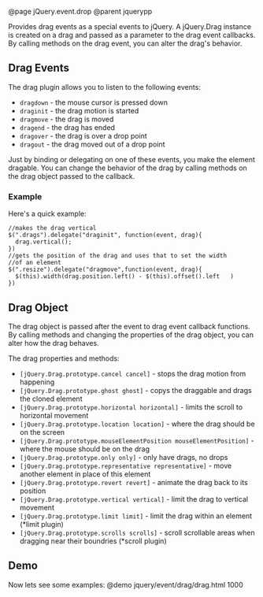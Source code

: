 @page jQuery.event.drop
@parent jquerypp

Provides drag events as a special events to jQuery.
A jQuery.Drag instance is created on a drag and passed
as a parameter to the drag event callbacks.  By calling
methods on the drag event, you can alter the drag's
behavior.

## Drag Events

The drag plugin allows you to listen to the following events:

<ul>
 <li><code>dragdown</code> - the mouse cursor is pressed down</li>
 <li><code>draginit</code> - the drag motion is started</li>
 <li><code>dragmove</code> - the drag is moved</li>
 <li><code>dragend</code> - the drag has ended</li>
 <li><code>dragover</code> - the drag is over a drop point</li>
 <li><code>dragout</code> - the drag moved out of a drop point</li>
</ul>

Just by binding or delegating on one of these events, you make
the element dragable.  You can change the behavior of the drag
by calling methods on the drag object passed to the callback.

### Example

Here's a quick example:

    //makes the drag vertical
    $(".drags").delegate("draginit", function(event, drag){
      drag.vertical();
    })
    //gets the position of the drag and uses that to set the width
    //of an element
    $(".resize").delegate("dragmove",function(event, drag){
      $(this).width(drag.position.left() - $(this).offset().left   )
    })

## Drag Object

<p>The drag object is passed after the event to drag 
event callback functions.  By calling methods
and changing the properties of the drag object,
you can alter how the drag behaves.
</p>
<p>The drag properties and methods:</p>
<ul>
 <li><code>[jQuery.Drag.prototype.cancel cancel]</code> - stops the drag motion from happening</li>
 <li><code>[jQuery.Drag.prototype.ghost ghost]</code> - copys the draggable and drags the cloned element</li>
 <li><code>[jQuery.Drag.prototype.horizontal horizontal]</code> - limits the scroll to horizontal movement</li>
 <li><code>[jQuery.Drag.prototype.location location]</code> - where the drag should be on the screen</li>
 <li><code>[jQuery.Drag.prototype.mouseElementPosition mouseElementPosition]</code> - where the mouse should be on the drag</li>
 <li><code>[jQuery.Drag.prototype.only only]</code> - only have drags, no drops</li>
 <li><code>[jQuery.Drag.prototype.representative representative]</code> - move another element in place of this element</li>
 <li><code>[jQuery.Drag.prototype.revert revert]</code> - animate the drag back to its position</li>
 <li><code>[jQuery.Drag.prototype.vertical vertical]</code> - limit the drag to vertical movement</li>
 <li><code>[jQuery.Drag.prototype.limit limit]</code> - limit the drag within an element (*limit plugin)</li>
 <li><code>[jQuery.Drag.prototype.scrolls scrolls]</code> - scroll scrollable areas when dragging near their boundries (*scroll plugin)</li>
</ul>
<h2>Demo</h2>
Now lets see some examples:
@demo jquery/event/drag/drag.html 1000